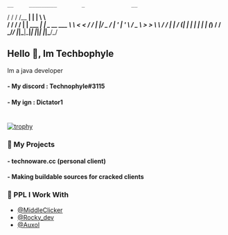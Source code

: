     __     _________        _               __   
   / /    / /__   __|      | |              \ \  
  / /    / /   | | ___  ___| |__  _ __   ___ \ \ 
 < <    / /    | |/ _ \/ __| '_ \| '_ \ / _ \ > >
  \ \  / /     | |  __/ (__| | | | | | | (_) / / 
   \_\/_/      |_|\___|\___|_| |_|_| |_|\___/_/  
                                                                                                                                                                                     
    
## Hello 👋, Im Techbophyle

Im a java developer

#### - My discord : Technophyle#3115
#### - My ign : Dictator1

#



[![trophy](https://github-profile-trophy.vercel.app/?username=T3chn0phyl3&no-bg=true)](https://github.com/ryo-ma/github-profile-trophy)
### 🚀 My Projects
#### - technoware.cc (personal client)
#### - Making buildable sources for cracked clients

  
### 👻 PPL I Work With

- [@MiddleClicker](https://github.com/middleclicker)
- [@Rocky_dev](https://github.com/master7720)
- [@Auxol](https://github.com/Auxol)

  
